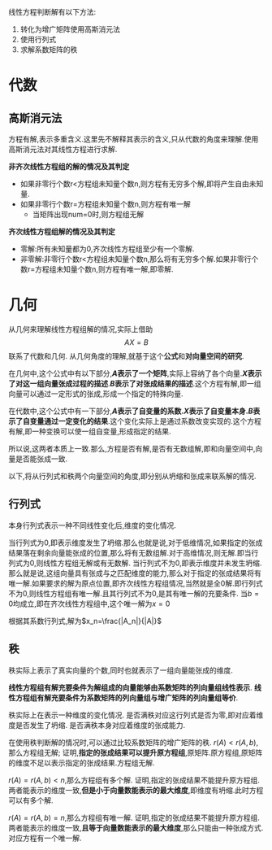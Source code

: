 线性方程判断解有以下方法:
1. 转化为增广矩阵使用高斯消元法
2. 使用行列式
3. 求解系数矩阵的秩

# 代数

## 高斯消元法

方程有解,表示多重含义.这里先不解释其表示的含义,只从代数的角度来理解.使用高斯消元法对其线性方程进行求解.


**非齐次线性方程组的解的情况及其判定**

- 如果非零行个数r<方程组未知量个数n,则方程有无穷多个解,即将产生自由未知量.
- 如果非零行个数r=方程组未知量个数n,则方程有唯一解
	- 当矩阵出现num=0时,则方程组无解

**齐次线性方程组解的情况及其判定**

- 零解:所有未知量都为0,齐次线性方程组至少有一个零解.
- 非零解:非零行个数r<方程组未知量个数n,那么将有无穷多个解.如果非零行个数r=方程组未知量个数n,则方程有唯一解,即零解.

# 几何

从几何来理解线性方程组解的情况,实际上借助$$AX=B$$
联系了代数和几何.
从几何角度的理解,就基于这个**公式**和**对向量空间的研究**.

在几何中,这个公式中有以下部分,**$A$表示了一个矩阵**,实际上容纳了各个向量.**$X$表示了对这一组向量张成过程的描述**.**$B$表示了对张成结果的描述**.这个方程有解,即一组向量可以通过一定形式的张成,形成一个指定的特殊向量.

在代数中,这个公式中有一下部分,**$A$表示了自变量的系数.$X$表示了自变量本身.$B$表示了自变量通过一定变化的结果**.这个变化实际上是通过系数改变实现的.这个方程有解,即一种变换可以使一组自变量,形成指定的结果.

所以说,这两者本质上一致.那么,方程是否有解,是否有无数组解,即和向量空间中,向量是否能张成一致.

以下,将从行列式和秩两个向量空间的角度,即分别从坍缩和张成来联系解的情况.

## 行列式

本身行列式表示一种不同线性变化后,维度的变化情况.

当行列式为0,即表示维度发生了坍缩.那么也就是说,对于低维情况,如果指定的张成结果落在剩余向量能张成的位置,那么将有无数组解.对于高维情况,则无解.即当行列式为0,则线性方程组无解或有无数解.
当行列式不为0,即表示维度并未发生坍缩.那么就是说,这组向量具有张成与之匹配维度的能力,那么对于指定的张成结果将有唯一解.如果要求的解为原点位置,即齐次线性方程组情况,当然就是全0解.即行列式不为0,则线性方程组有唯一解.且其行列式不为0,是其有唯一解的充要条件.
当$b=0$均成立,即在齐次线性方程组中,这个唯一解为$x=0$

根据其系数行列式,解为$x_n=\frac{|A_n|}{|A|}$

## 秩

秩实际上表示了真实向量的个数,同时也就表示了一组向量能张成的维度.

**线性方程组有解充要条件为解组成的向量能够由系数矩阵的列向量组线性表示**.
**线性方程组有解充要条件为系数矩阵的列向量组与增广矩阵的列向量组等价**.

秩实际上在表示一种维度的变化情况.
是否满秩对应这行列式是否为零,即对应着维度是否发生了坍缩.
是否满秩本身对应着维度的张成能力.

在使用秩判断解的情况时,可以通过比较系数矩阵的增广矩阵的秩.
$r(A)<r(A,b)$,那么方程组无解;
证明,**指定的张成结果可以提升原方程组**,原矩阵.原方程组,原矩阵的维度不足以表示指定的张成结果.方程组无解.

$r(A)=r(A,b)<n$,那么方程组有多个解.
证明,指定的张成结果不能提升原方程组.两者能表示的维度一致,**但是小于向量数能表示的最大维度**,即维度有坍缩.此时方程可以有多个解.

$r(A)=r(A,b)=n$,那么方程组有唯一解.
证明,指定的张成结果不能提升原方程组.两者能表示的维度一致,**且等于向量数能表示的最大维度**,那么只能由一种张成方式.对应方程有一个唯一解.